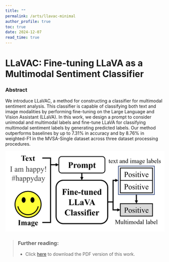 ```yaml
---
title: ""
permalink: /arts/llavac-minimal
author_profile: true
toc: true
date: 2024-12-07
read_time: true
---
```


# LLaVAC: Fine-tuning LLaVA as a Multimodal Sentiment Classifier

### Abstract
We introduce LLaVAC, a method for constructing a classifier for multimodal sentiment analysis. This classifier is capable of classifying both text and image modalities by performing fine-tuning on the Large Language and Vision Assistant (LLaVA). In this work, we design a prompt to consider unimodal and multimodal labels and fine-tune LLaVA for classifying multimodal sentiment labels by generating predicted labels. Our method outperforms baselines by up to 7.31% in accuracy and by 8.76% in weighted-F1 in the MVSA-Single dataset across three dataset processing procedures.

![llavac-model-figure](/assets/files/arts/lmm-classifier/llavac-model-figure.png)
> ### Further reading:
> - Click [here](/assets/files/arts/lmm-classifier/thodsaporn-chayintr-posts-lmm-classifier.pdf) to download the PDF version of this work.